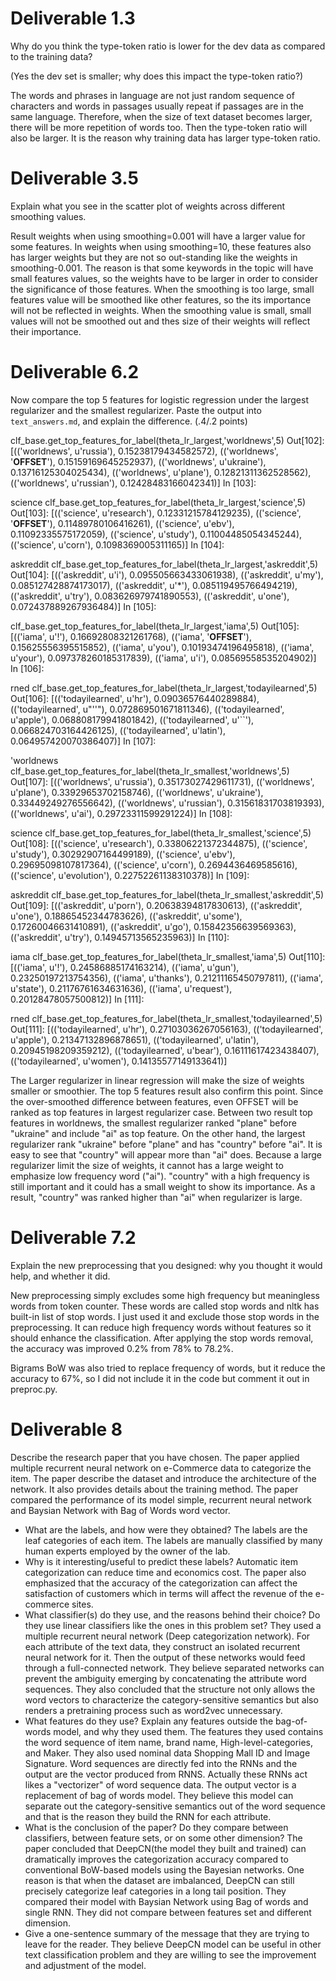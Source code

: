 # Deliverable 1.3

Why do you think the type-token ratio is lower for the dev data as compared to the training data?

(Yes the dev set is smaller; why does this impact the type-token ratio?)

The words and phrases in language are not just random sequence of characters and words in passages usually repeat if passages are in the same language. Therefore, when the size of text dataset becomes larger, there will be more repetition of words too. Then the type-token ratio will also be larger. It is the reason why training data has larger type-token ratio.


# Deliverable 3.5

Explain what you see in the scatter plot of weights across different smoothing values.

Result weights when using smoothing=0.001 will have a larger value for some features. In weights when using smoothing=10, these features also has larger weights but they are not so out-standing like the weights in smoothing-0.001. The reason is that some keywords in the topic will have small features values, so the weights have to be larger in order to consider the significance of those features. When the smoothing is too large, small features value will be smoothed like other features, so the its importance will not be reflected in weights. When the smoothing value is small, small values will not be smoothed out and thes size of their weights will reflect their importance.

# Deliverable 6.2

Now compare the top 5 features for logistic regression under the largest regularizer and the smallest regularizer.
Paste the output into ```text_answers.md```, and explain the difference. (.4/.2 points)

clf_base.get_top_features_for_label(theta_lr_largest,'worldnews',5)
Out[102]:
[(('worldnews', u'russia'), 0.15238179434582572),
 (('worldnews', '**OFFSET**'), 0.15159169645252937),
 (('worldnews', u'ukraine'), 0.13716125304025434),
 (('worldnews', u'plane'), 0.12821311362528562),
 (('worldnews', u'russian'), 0.12428483166042341)]
In [103]:

science
clf_base.get_top_features_for_label(theta_lr_largest,'science',5)
Out[103]:
[(('science', u'research'), 0.12331215784129235),
 (('science', '**OFFSET**'), 0.11489780106416261),
 (('science', u'ebv'), 0.11092335575172059),
 (('science', u'study'), 0.11004485054345244),
 (('science', u'corn'), 0.1098369005311165)]
In [104]:

askreddit
clf_base.get_top_features_for_label(theta_lr_largest,'askreddit',5)
Out[104]:
[(('askreddit', u'i'), 0.095505663433061938),
 (('askreddit', u'my'), 0.085127428874173017),
 (('askreddit', u'*'), 0.085119495766494219),
 (('askreddit', u'try'), 0.083626979741890553),
 (('askreddit', u'one'), 0.072437889267936484)]
In [105]:

clf_base.get_top_features_for_label(theta_lr_largest,'iama',5)
Out[105]:
[(('iama', u'!'), 0.16692808321261768),
 (('iama', '**OFFSET**'), 0.15625556395515852),
 (('iama', u'you'), 0.10193474196495818),
 (('iama', u'your'), 0.097378260185317839),
 (('iama', u'i'), 0.08569558535204902)]
In [106]:

rned
clf_base.get_top_features_for_label(theta_lr_largest,'todayilearned',5)
Out[106]:
[(('todayilearned', u'hr'), 0.09036576440289884),
 (('todayilearned', u"''"), 0.072869501671811346),
 (('todayilearned', u'apple'), 0.068808179941801842),
 (('todayilearned', u'``'), 0.066824703164426125),
 (('todayilearned', u'latin'), 0.064957420070386407)]
In [107]:

'worldnews
clf_base.get_top_features_for_label(theta_lr_smallest,'worldnews',5)
Out[107]:
[(('worldnews', u'russia'), 0.35173027429611731),
 (('worldnews', u'plane'), 0.33929653702158746),
 (('worldnews', u'ukraine'), 0.33449249276556642),
 (('worldnews', u'russian'), 0.31561831703819393),
 (('worldnews', u'ai'), 0.29723311599291224)]
In [108]:

science
clf_base.get_top_features_for_label(theta_lr_smallest,'science',5)
Out[108]:
[(('science', u'research'), 0.33806221372344875),
 (('science', u'study'), 0.30292907164499189),
 (('science', u'ebv'), 0.29695098107817364),
 (('science', u'corn'), 0.2694436469585616),
 (('science', u'evolution'), 0.22752261138310378)]
In [109]:

askreddit
clf_base.get_top_features_for_label(theta_lr_smallest,'askreddit',5)
Out[109]:
[(('askreddit', u'porn'), 0.20638394817830613),
 (('askreddit', u'one'), 0.18865452344783626),
 (('askreddit', u'some'), 0.17260046631410891),
 (('askreddit', u'go'), 0.15842356639569363),
 (('askreddit', u'try'), 0.14945713565235963)]
In [110]:

iama
clf_base.get_top_features_for_label(theta_lr_smallest,'iama',5)
Out[110]:
[(('iama', u'!'), 0.24586885174163214),
 (('iama', u'gun'), 0.23250197213754356),
 (('iama', u'thanks'), 0.21211165450797811),
 (('iama', u'state'), 0.21176761634631636),
 (('iama', u'request'), 0.20128478057500812)]
In [111]:

rned
clf_base.get_top_features_for_label(theta_lr_smallest,'todayilearned',5)
Out[111]:
[(('todayilearned', u'hr'), 0.27103036267056163),
 (('todayilearned', u'apple'), 0.21347132896878651),
 (('todayilearned', u'latin'), 0.20945198209359212),
 (('todayilearned', u'bear'), 0.16111617423438407),
 (('todayilearned', u'women'), 0.14135577149133641)]

The Larger regularizer in linear regression will make the size of weights smaller or smoothier. The top 5 features result also confirm this point.
Since the over-smoothed difference between features, even OFFSET will be ranked as top features in largest regularizer case.
Between two result top features in worldnews, the smallest regularizer ranked "plane" before "ukraine" and include "ai" as top feature. On the other hand, the largest regularizer rank "ukraine" before "plane" and has "country" before "ai". It is easy to see that "country" will appear more than "ai" does. Because a large regularizer limit the size of weights, it cannot has a large weight to emphasize low frequency word ("ai"). "country" with a high frequency is still important and it could has a small weight to show its importance. As a result, "country" was ranked higher than "ai" when regularizer is large.

# Deliverable 7.2

Explain the new preprocessing that you designed: why you thought it would help, and whether it did.

New preprocessing simply excludes some high frequency but meaningless words from token counter. These words are called stop words and nltk has built-in list of stop words. I just used it and exclude those stop words in the preprocessing. It can reduce high frequency words without features so it should enhance the classification. After applying the stop words removal, the accuracy was improved 0.2% from 78% to 78.2%.

Bigrams BoW was also tried to replace frequency of words, but it reduce the accuracy to 67%, so I did not include it in the code but comment it out in preproc.py.

# Deliverable 8

Describe the research paper that you have chosen.
  The paper applied multiple recurrent neural network on e-Commerce data to categorize the item. The paper describe the dataset and introduce the architecture of the network. It also provides details about the training method. The paper compared the performance of its model simple, recurrent neural network and Baysian Network with Bag of Words word vector.
- What are the labels, and how were they obtained?
  The labels are the leaf categories of each item. The labels are manually classified by many human experts employed by the owner of the lab.
- Why is it interesting/useful to predict these labels?
  Automatic item categorization can reduce time and economics cost. The paper also emphasized that the accuracy of the categorization can affect the satisfaction of customers which in terms will affect the revenue of the e-commerce sites.
- What classifier(s) do they use, and the reasons behind their choice? Do they use linear classifiers like the ones in this problem set?
  They used a multiple recurrent neural network (Deep categorization network). For each attribute of the text data, they construct an isolated recurrent neural network for it. Then the output of these networks would feed through a full-connected network.
  They believe separated networks can prevent the ambiguity emerging by concatenating the attribute word sequences. They also concluded that the structure not only allows the word vectors to characterize the category-sensitive semantics but also renders a pretraining process such as word2vec unnecessary.
- What features do they use? Explain any features outside the bag-of-words model, and why they used them.
  The features they used contains the word sequence of item name, brand name, High-level-categories, and Maker. They also used nominal data Shopping Mall ID and Image Signature. Word sequences are directly fed into the RNNs and the output are the vector produced from RNNS. Actually these RNNs act likes a "vectorizer" of word sequence data. The output vector is a replacement of bag of words model. They believe this model can separate out the category-sensitive semantics out of the word sequence and that is the reason they build the RNN for each attribute.
- What is the conclusion of the paper? Do they compare between classifiers, between feature sets, or on some other dimension? 
  The paper concluded that DeepCN(the model they built and trained) can dramatically improves the categorization accuracy compared to conventional BoW-based models using the Bayesian networks. One reason is that when the dataset are imbalanced, DeepCN can still precisely categorize leaf categories in a long tail position. They compared their model with Baysian Network using Bag of words and single RNN. They did not compare between features set and different dimension.
- Give a one-sentence summary of the message that they are trying to leave for the reader.
  They believe DeepCN model can be useful in other text classification problem and they are willing to see the improvement and adjustment of the model.
